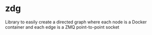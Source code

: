 # zdg
Library to easily create a directed graph where each node is a Docker container and each edge is a ZMQ point-to-point socket
